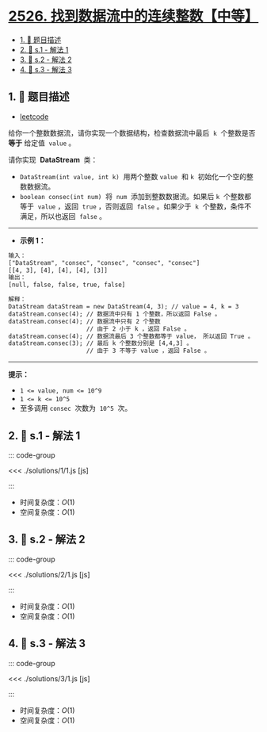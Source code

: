 # [2526. 找到数据流中的连续整数【中等】](https://github.com/tnotesjs/TNotes.leetcode/tree/main/notes/2526.%20%E6%89%BE%E5%88%B0%E6%95%B0%E6%8D%AE%E6%B5%81%E4%B8%AD%E7%9A%84%E8%BF%9E%E7%BB%AD%E6%95%B4%E6%95%B0%E3%80%90%E4%B8%AD%E7%AD%89%E3%80%91)

<!-- region:toc -->

- [1. 📝 题目描述](#1--题目描述)
- [2. 🎯 s.1 - 解法 1](#2--s1---解法-1)
- [3. 🎯 s.2 - 解法 2](#3--s2---解法-2)
- [4. 🎯 s.3 - 解法 3](#4--s3---解法-3)

<!-- endregion:toc -->

## 1. 📝 题目描述

- [leetcode](https://leetcode.cn/problems/find-consecutive-integers-from-a-data-stream/)

给你一个整数数据流，请你实现一个数据结构，检查数据流中最后  `k`  个整数是否 **等于** 给定值  `value` 。

请你实现  **DataStream**  类：

- `DataStream(int value, int k)`  用两个整数 `value`  和 `k`  初始化一个空的整数数据流。
- `boolean consec(int num)`  将  `num`  添加到整数数据流。如果后 `k`  个整数都等于  `value` ，返回  `true` ，否则返回  `false` 。如果少于  `k`  个整数，条件不满足，所以也返回  `false` 。

---

- **示例 1：**

```txt
输入：
["DataStream", "consec", "consec", "consec", "consec"]
[[4, 3], [4], [4], [4], [3]]
输出：
[null, false, false, true, false]

解释：
DataStream dataStream = new DataStream(4, 3); // value = 4, k = 3
dataStream.consec(4); // 数据流中只有 1 个整数，所以返回 False 。
dataStream.consec(4); // 数据流中只有 2 个整数
                      // 由于 2 小于 k ，返回 False 。
dataStream.consec(4); // 数据流最后 3 个整数都等于 value， 所以返回 True 。
dataStream.consec(3); // 最后 k 个整数分别是 [4,4,3] 。
                      // 由于 3 不等于 value ，返回 False 。
```

---

**提示：**

- `1 <= value, num <= 10^9`
- `1 <= k <= 10^5`
- 至多调用 `consec`  次数为  `10^5`  次。

## 2. 🎯 s.1 - 解法 1

::: code-group

<<< ./solutions/1/1.js [js]

:::

- 时间复杂度：$O(1)$
- 空间复杂度：$O(1)$

## 3. 🎯 s.2 - 解法 2

::: code-group

<<< ./solutions/2/1.js [js]

:::

- 时间复杂度：$O(1)$
- 空间复杂度：$O(1)$

## 4. 🎯 s.3 - 解法 3

::: code-group

<<< ./solutions/3/1.js [js]

:::

- 时间复杂度：$O(1)$
- 空间复杂度：$O(1)$
